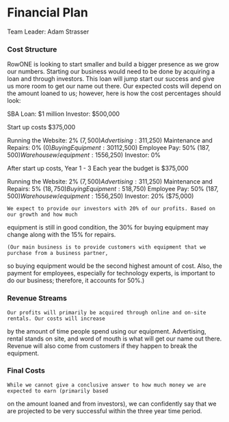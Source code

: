 # Financial Plan #

Team Leader: Adam Strasser

### Cost Structure ###
	
RowONE is looking to start smaller and build a bigger presence as we grow our numbers. Starting our
business would need to be done by acquiring a loan and through investors. This loan will jump start
our success and give us more room to get our name out there. Our expected costs will depend on the
amount loaned to us; however, here is how the cost percentages should look:

SBA Loan: $1 million
Investor: $500,000

Start up costs $375,000

Running the Website:		 2%	($7,500)
Advertising:			 3%	($11,250)
Maintenance and Repairs: 	 0%	($0)
Buying Equipment:		30%	($112,500)
Employee Pay:			50%	($187,500)
Warehouse w/ equipment:		15%	($56,250)
Investor:	 		 0%

After start up costs, Year 1 - 3 
Each year the budget is $375,000

Running the Website:		 2%	($7,500)
Advertising:			 3%	($11,250)
Maintenance and Repairs:	 5%	($18,750)
Buying Equipment:		 5%	($18,750)
Employee Pay:			50%	($187,500)
Warehouse w/ equipment:		15%	($56,250)
Investor:			20%	($75,000)

	We expect to provide our investors with 20% of our profits. Based on our growth and how much
equipment is still in good condition, the 30% for buying equipment may change along with the 15% for repairs.

	(Our main business is to provide customers with equipment that we purchase from a business partner,
so buying equipment would be the second highest amount of cost. Also, the payment for employees, especially 
for technology experts, is important to do our business; therefore, it accounts for 50%.)

### Revenue Streams ###

	Our profits will primarily be acquired through online and on-site rentals. Our costs will increase
by the amount of time people spend using our equipment. Advertising, rental stands on site, and word of mouth
is what will get our name out there. Revenue will also come from customers if they happen to break the equipment.

### Final Costs ###

	While we cannot give a conclusive answer to how much money we are expected to earn (primarily based
on the amount loaned and from investors), we can confidently say that we are projected to be very successful
within the three year time period.

